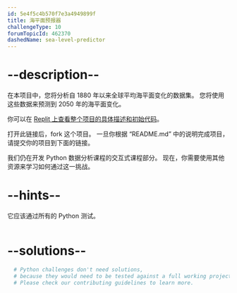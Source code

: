 ```yaml
---
id: 5e4f5c4b570f7e3a4949899f
title: 海平面预报器
challengeType: 10
forumTopicId: 462370
dashedName: sea-level-predictor
---
```


# --description--

在本项目中，您将分析自 1880 年以来全球平均海平面变化的数据集。 您将使用这些数据来预测到 2050 年的海平面变化。

你可以在 [Replit 上查看整个项目的具体描述和初始代码](https://replit.com/github/freeCodeCamp/boilerplate-sea-level-predictor)。

打开此链接后，fork 这个项目。 一旦你根据 “README.md” 中的说明完成项目，请提交你的项目到下面的链接。

我们仍在开发 Python 数据分析课程的交互式课程部分。 现在，你需要使用其他资源来学习如何通过这一挑战。

# --hints--

它应该通过所有的 Python 测试。

```js

```

# --solutions--

```py
  # Python challenges don't need solutions,
  # because they would need to be tested against a full working project.
  # Please check our contributing guidelines to learn more.
```
